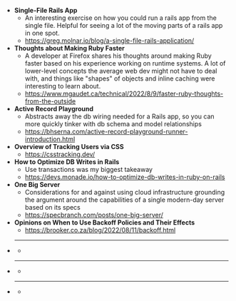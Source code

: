 - **Single-File Rails App**
  - An interesting exercise on how you could run a rails app from the single file. Helpful for seeing a lot of the moving parts of a rails app in one spot.
  - https://greg.molnar.io/blog/a-single-file-rails-application/ 
- **Thoughts about Making Ruby Faster**
  - A developer at Firefox shares his thoughts around making Ruby faster based on his experience working on runtime systems. A lot of lower-level concepts the average web dev might not have to deal with, and things like "shapes" of objects and inline caching were interesting to learn about.
  - https://www.mgaudet.ca/technical/2022/8/9/faster-ruby-thoughts-from-the-outside
- **Active Record Playground**
  - Abstracts away the db wiring needed for a Rails app, so you can more quickly tinker with db schema and model relationships
  - https://bhserna.com/active-record-playground-runner-introduction.html
- **Overview of Tracking Users via CSS**
  - https://csstracking.dev/
- **How to Optimize DB Writes in Rails**
  - Use transactions was my biggest takeaway
  - https://devs.monade.io/how-to-optimize-db-writes-in-ruby-on-rails
- **One Big Server**
  - Considerations for and against using cloud infrastructure grounding the argument around the capabilities of a single modern-day server based on its specs
  - https://specbranch.com/posts/one-big-server/
- **Opinions on When to Use Backoff Policies and Their Effects**
  - https://brooker.co.za/blog/2022/08/11/backoff.html
- ****
  - 
- ****
  - 
- ****
  - 